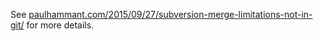 See [paulhammant.com/2015/09/27/subversion-merge-limitations-not-in-git/](http://paulhammant.com/2015/09/27/subversion-merge-limitations-not-in-git/) for more details.

